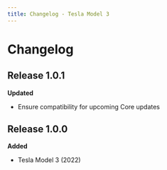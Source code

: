 ```yaml
---
title: Changelog - Tesla Model 3
---
```


# Changelog

## Release 1.0.1

**Updated**

- Ensure compatibility for upcoming Core updates

## Release 1.0.0

**Added**

- Tesla Model 3 (2022)
